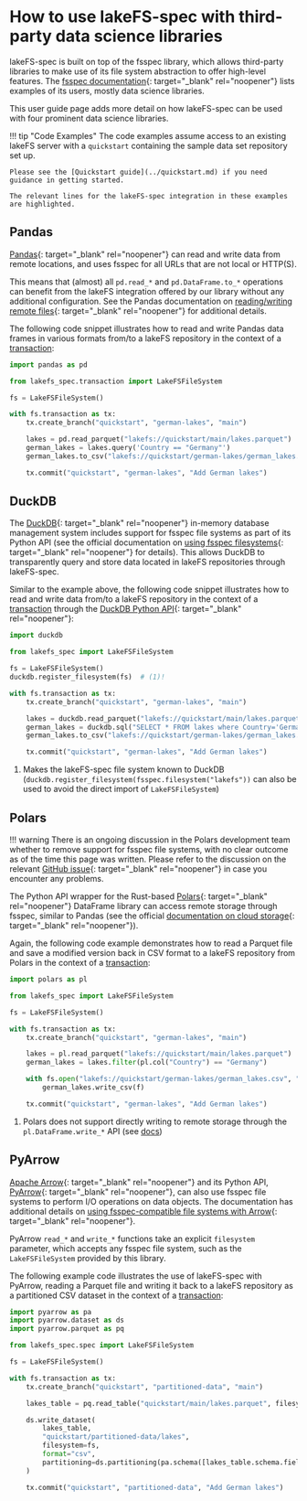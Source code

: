 # How to use lakeFS-spec with third-party data science libraries

lakeFS-spec is built on top of the fsspec library, which allows third-party libraries to make use of its file system abstraction to offer high-level features.
The [fsspec documentation](https://filesystem-spec.readthedocs.io/en/latest/#who-uses-fsspec){: target="_blank" rel="noopener"} lists examples of its users, mostly data science libraries.

This user guide page adds more detail on how lakeFS-spec can be used with four prominent data science libraries.

!!! tip "Code Examples"
    The code examples assume access to an existing lakeFS server with a `quickstart` containing the sample data set repository set up.

    Please see the [Quickstart guide](../quickstart.md) if you need guidance in getting started.

    The relevant lines for the lakeFS-spec integration in these examples are highlighted.

## Pandas

[Pandas](https://pandas.pydata.org){: target="_blank" rel="noopener"} can read and write data from remote locations, and uses fsspec for all URLs that are not local or HTTP(S).

This means that (almost) all `pd.read_*` and `pd.DataFrame.to_*` operations can benefit from the lakeFS integration offered by our library without any additional configuration.
See the Pandas documentation on [reading/writing remote files](https://pandas.pydata.org/docs/user_guide/io.html#reading-writing-remote-files){: target="_blank" rel="noopener"} for additional details.

The following code snippet illustrates how to read and write Pandas data frames in various formats from/to a lakeFS repository in the context of a [transaction](transactions.md):

```python hl_lines="10 12"
import pandas as pd

from lakefs_spec.transaction import LakeFSFileSystem

fs = LakeFSFileSystem()

with fs.transaction as tx:
    tx.create_branch("quickstart", "german-lakes", "main")

    lakes = pd.read_parquet("lakefs://quickstart/main/lakes.parquet")
    german_lakes = lakes.query('Country == "Germany"')
    german_lakes.to_csv("lakefs://quickstart/german-lakes/german_lakes.csv")

    tx.commit("quickstart", "german-lakes", "Add German lakes")
```

## DuckDB

The [DuckDB](https://duckdb.org/){: target="_blank" rel="noopener"} in-memory database management system includes support for fsspec file systems as part of its Python API (see the official documentation on [using fsspec filesystems](https://duckdb.org/docs/guides/python/filesystems.html){: target="_blank" rel="noopener"} for details).
This allows DuckDB to transparently query and store data located in lakeFS repositories through lakeFS-spec.

Similar to the example above, the following code snippet illustrates how to read and write data from/to a lakeFS repository in the context of a [transaction](transactions.md) through the [DuckDB Python API](https://duckdb.org/docs/api/python/overview.html){: target="_blank" rel="noopener"}:

```python hl_lines="6 11 13"
import duckdb

from lakefs_spec import LakeFSFileSystem

fs = LakeFSFileSystem()
duckdb.register_filesystem(fs)  # (1)! 

with fs.transaction as tx:
    tx.create_branch("quickstart", "german-lakes", "main")

    lakes = duckdb.read_parquet("lakefs://quickstart/main/lakes.parquet")
    german_lakes = duckdb.sql("SELECT * FROM lakes where Country='Germany'")
    german_lakes.to_csv("lakefs://quickstart/german-lakes/german_lakes.csv")

    tx.commit("quickstart", "german-lakes", "Add German lakes")
```

1. Makes the lakeFS-spec file system known to DuckDB (`duckdb.register_filesystem(fsspec.filesystem("lakefs"))` can also be used to avoid the direct import of `LakeFSFileSystem`)

## Polars

!!! warning
    There is an ongoing discussion in the Polars development team whether to remove support for fsspec file systems, with no clear outcome as of the time this page was written.
    Please refer to the discussion on the relevant [GitHub issue](https://github.com/pola-rs/polars/issues/11056){: target="_blank" rel="noopener"} in case you encounter any problems.

The Python API wrapper for the Rust-based [Polars](https://pola-rs.github.io/polars/){: target="_blank" rel="noopener"} DataFrame library can access remote storage through fsspec, similar to Pandas (see the official [documentation on cloud storage](https://pola-rs.github.io/polars/user-guide/io/cloud-storage/){: target="_blank" rel="noopener"}).

Again, the following code example demonstrates how to read a Parquet file and save a modified version back in CSV format to a lakeFS repository from Polars in the context of a  [transaction](transactions.md):


```python hl_lines="10 13-14"
import polars as pl

from lakefs_spec import LakeFSFileSystem

fs = LakeFSFileSystem()

with fs.transaction as tx:
    tx.create_branch("quickstart", "german-lakes", "main")

    lakes = pl.read_parquet("lakefs://quickstart/main/lakes.parquet")
    german_lakes = lakes.filter(pl.col("Country") == "Germany")

    with fs.open("lakefs://quickstart/german-lakes/german_lakes.csv", "wb") as f: # (1)!
        german_lakes.write_csv(f)

    tx.commit("quickstart", "german-lakes", "Add German lakes")
```

1. Polars does not support directly writing to remote storage through the `pl.DataFrame.write_*` API (see [docs](https://pola-rs.github.io/polars/user-guide/io/cloud-storage/#writing-to-cloud-storage))

## PyArrow

[Apache Arrow](https://arrow.apache.org/){: target="_blank" rel="noopener"} and its Python API, [PyArrow](https://arrow.apache.org/docs/python/){: target="_blank" rel="noopener"}, can also use fsspec file systems to perform I/O operations on data objects. The documentation has additional details on [using fsspec-compatible file systems with Arrow](https://arrow.apache.org/docs/python/filesystems.html#using-fsspec-compatible-filesystems-with-arrow){: target="_blank" rel="noopener"}.

PyArrow `read_*` and `write_*` functions take an explicit `filesystem` parameter, which accepts any fsspec file system, such as the `LakeFSFileSystem` provided by this library. 

The following example code illustrates the use of lakeFS-spec with PyArrow, reading a Parquet file and writing it back to a lakeFS repository as a partitioned CSV dataset in the context of a [transaction](transactions.md):

```python hl_lines="12 17"
import pyarrow as pa
import pyarrow.dataset as ds
import pyarrow.parquet as pq

from lakefs_spec.spec import LakeFSFileSystem

fs = LakeFSFileSystem()

with fs.transaction as tx:
    tx.create_branch("quickstart", "partitioned-data", "main")

    lakes_table = pq.read_table("quickstart/main/lakes.parquet", filesystem=fs)

    ds.write_dataset(
        lakes_table,
        "quickstart/partitioned-data/lakes",
        filesystem=fs,
        format="csv",
        partitioning=ds.partitioning(pa.schema([lakes_table.schema.field("Country")])),
    )

    tx.commit("quickstart", "partitioned-data", "Add German lakes")
```
